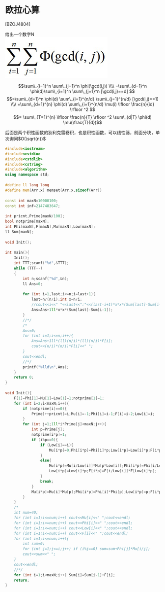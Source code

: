 # 欧拉心算
[BZOJ4804]

给出一个数字N  
![BZOJ4804](_v_images/_bzoj4804_1533898962_2102042950.png)

$$\sum\_{i=1}^n \sum\_{j=1}^n \phi(\gcd(i,j)) \\\\ =\sum\_{d=1}^n \phi(d)\sum\_{i=1}^n \sum\_{j=1}^n [\gcd(i,j)==d] $$
$$=\sum\_{d=1}^n \phi(d) \sum\_{i=1}^{n/d} \sum\_{j=1}^{n/d} [\gcd(i,j)==1] \\\\ =\sum\_{d=1}^{n} \phi(d) \sum\_{i=1}^{n/d} \mu(i) \lfloor \frac{n}{id} \rfloor ^2 $$
$$= \sum\_{T=1}^{n} \lfloor \frac{n}{T} \rfloor ^2 \sum\_{d|T} \phi(d) \mu(\frac{T}{d})$$

后面是两个积性函数的狄利克雷卷积，也是积性函数，可以线性筛，前面分块，单次询问$O(\sqrt{n})$

```cpp
#include<iostream>
#include<cstdio>
#include<cstdlib>
#include<cstring>
#include<algorithm>
using namespace std;

#define ll long long
#define mem(Arr,x) memset(Arr,x,sizeof(Arr))

const int maxN=10000100;
const int inf=2147483647;

int pricnt,Prime[maxN/100];
bool notprime[maxN];
int Phi[maxN],F[maxN],Mu[maxN],Low[maxN];
ll Sum[maxN];

void Init();

int main(){
	Init();
	int TTT;scanf("%d",&TTT);
	while (TTT--)
	{
		int n;scanf("%d",&n);
		ll Ans=0;
		
		for (int i=1,last;i<=n;i=last+1){
			last=n/(n/i);int x=n/i;
			//cout<<i<<" "<<last<<":"<<(last-i+1)*x*x*(Sum[last]-Sum[i-1])<<endl;
			Ans=Ans+1ll*x*x*(Sum[last]-Sum[i-1]);
		}
		//*/
		/*
		Ans=0;
		for (int i=1;i<=n;i++){
			Ans=Ans+1ll*(ll)(n/i)*(ll)(n/i)*F[i];
			cout<<(n/i)*(n/i)*F[i]<<" ";
		}
		cout<<endl;
		//*/
		printf("%lld\n",Ans);
	}
	return 0;
}

void Init(){
	F[1]=Phi[1]=Mu[1]=Low[1]=1;notprime[1]=1;
	for (int i=2;i<maxN;i++){
		if (notprime[i]==0){
			Prime[++pricnt]=i;Mu[i]=-1;Phi[i]=i-1;F[i]=i-2;Low[i]=i;
		}
		for (int j=1;1ll*i*Prime[j]<maxN;j++){
			int p=Prime[j];
			notprime[i*p]=1;
			if (i%p==0){
				if (Low[i]==i){
					Mu[i*p]=0;Phi[i*p]=Phi[i]*p;Low[i*p]=Low[i]*p;F[i*p]=Phi[i*p]-Phi[i];
				}
				else{
					Mu[i*p]=Mu[i/Low[i]]*Mu[p*Low[i]];Phi[i*p]=Phi[i/Low[i]]*Phi[p*Low[i]];
					Low[i*p]=Low[i]*p;F[i*p]=F[i/Low[i]]*F[Low[i]*p];
				}
				break;
			}
			Mu[i*p]=Mu[i]*Mu[p];Phi[i*p]=Phi[i]*Phi[p];Low[i*p]=p;F[i*p]=F[i]*F[p];
		}
	}
	/*
	int num=40;
	for (int i=1;i<=num;i++) cout<<Mu[i]<<" ";cout<<endl;
	for (int i=1;i<=num;i++) cout<<Phi[i]<<" ";cout<<endl;
	for (int i=1;i<=num;i++) cout<<Low[i]<<" ";cout<<endl;
	for (int i=1;i<=num;i++) cout<<F[i]<<" ";cout<<endl;
	for (int i=1;i<=num;i++){
		int sum=0;
		for (int j=1;j<=i;j++) if (i%j==0) sum=sum+Phi[j]*Mu[i/j];
		cout<<sum<<" ";
	}
	cout<<endl;
	//*/
	for (int i=1;i<maxN;i++) Sum[i]=Sum[i-1]+F[i];
	return;
}
```